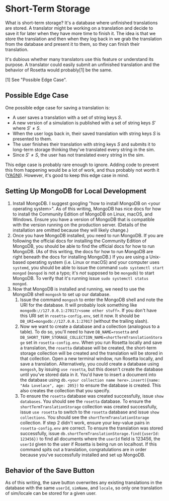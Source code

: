 # Short-Term Storage

What is short-term storage? It's a database where unfinished translations are stored. A translator might be working on a
translation and decide to save it for later when they have more time to finish it. The idea is that we store the
translation and then when they log back in we grab the translation from the database and present it to them, so they can
finish their translation.

It's dubious whether many translators use this feature or understand its purpose. A translator could easily submit an
unfinished translation and the behavior of Rosetta would probably[1] be the same.

[1] See "Possible Edge Case".

## Possible Edge Case

One possible edge case for saving a translation is:

* A user saves a translation with a set of string keys $S$.
* A new version of a simulation is published with a set of string keys $S'$ where $S' \neq S$.
* When the user logs back in, their saved translation with string keys $S$ is presented to them.
* The user finishes their translation with string keys $S$ and submits it to long-term storage thinking they've translated
  every string in the sim.
* Since $S' \neq S$, the user has not translated every string in the sim.

This edge case is probably rare enough to ignore. Adding code to prevent this from happening would be a lot of work, and
thus probably not worth it ([YAGNI](https://en.wikipedia.org/wiki/You_aren%27t_gonna_need_it)). However, it's good to
keep this edge case in mind.

## Setting Up MongoDB for Local Development

1. Install MongoDB. I suggest googling "how to install MongoDB on <your operating system\>". As of this writing,
   MongoDB has nice docs for how to install the Community Edition of MongoDB on Linux, macOS, and Windows. Ensure you 
   have a version of MongoDB that is compatible with the version running on the production server. (Details of the 
   installation are omitted because they will likely change.)
2. Once you have MongoDB installed, you need to run MongoDB. If you are following the official docs for installing the
   Community Edition of MongoDB, you should be able to find the official docs for how to run MongoDB. (As of this
   writing, the docs for how to run MongoDB are right beneath the docs for installing MongoDB.) If you are using a
   Unix-based operating system (i.e. Linux or macOS) and your computer uses `systemd`, you should be able to issue the
   command `sudo systemctl start mongod` (`mongod` is not a typo; it's _not_ supposed to be `mongodb`) to start MongoDB.
   To verify that it's running issue `sudo systemctl status mongod`.
3. Now that MongoDB is installed and running, we need to use the MongoDB shell `mongosh` to set up our database.
    1. Issue the command `mongosh` to enter the MongoDB shell and note the URI for the database. It will probably look
       something like `mongodb://127.0.0.1:27017/<some other stuff>`. If you don't have this URI set in
       `rosetta-config.env`, set it now. It should be `DB_URI=mongodb://127.0.0.1:27017` (without the trailing slash).
    2. Now we want to create a database and a collection (analogous to a table). To do so, you'll need to
       have `DB_NAME=rosetta`
       and `DB_SHORT_TERM_STORAGE_COLLECTION_NAME=shortTermTranslationStorage` set in
       `rosetta-config.env`. When you run Rosetta locally and save a translation, the `rosetta` database will be
       created, the short-term storage collection will be created and the translation will be stored in that collection.
       Open a new terminal window, run Rosetta locally, and save a translation. Alternatively, you could create a
       database using `mongosh`, by issuing `use rosetta`, but this doesn't create the database until you've stored data
       in it. You'd have to insert a document into the database
       using `db.<your collection name here>.insert({name: "Ada Lovelace", age: 205})` to ensure the database is
       created. This also creates the collection that you specify.
    3. To ensure the `rosetta` database was created successfully, issue `show databases`. You should see the `rosetta`
       database. To ensure the `shortTermTranslationStorage` collection was created successfully, issue `use rosetta` to
       switch to the `rosetta` database and issue `show collections`. You should see the `shortTermTranslationStorage`
       collection. If step 2 didn't work, ensure your key-value pairs in `rosetta-config.env` are correct. To ensure the
       translation was stored successfully, issue `db.shortTermTranslationStorage.find({userId: 123456})` to find all
       documents where the `userId` field is 123456, the `userId` given to the user if Rosetta is being run on
       localhost. If this command spits out a translation, congratulations are in order because you've successfully
       installed and set up MongoDB.

## Behavior of the Save Button

As of this writing, the save button overwrites any existing translations in the database with the same `userId`,
`simName`, and `locale`, so only one translation of sim/locale can be stored for a given user.